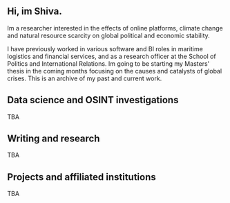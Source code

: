 ## Hi, im Shiva.
Im a researcher interested in the effects of online platforms, climate change and natural resource scarcity on global political and economic stability. 
  
I have previously worked in various software and BI roles in maritime logistics and financial services, and as a research officer at the School of Politics and International Relations. Im going to be starting my Masters' thesis in the coming months focusing on the causes and catalysts of global crises. This is an archive of my past and current work.


## Data science and OSINT investigations 
TBA


## Writing and research 
TBA


## Projects and affiliated institutions 
TBA

